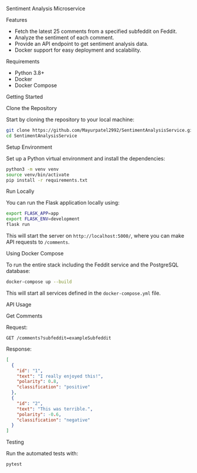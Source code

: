 Sentiment Analysis Microservice

Features

- Fetch the latest 25 comments from a specified subfeddit on Feddit.
- Analyze the sentiment of each comment.
- Provide an API endpoint to get sentiment analysis data.
- Docker support for easy deployment and scalability.

Requirements

- Python 3.8+
- Docker
- Docker Compose

Getting Started

Clone the Repository

Start by cloning the repository to your local machine:

```bash
git clone https://github.com/Mayurpatel2992/SentimentAnalysisService.git
cd SentimentAnalysisService
```

Setup Environment

Set up a Python virtual environment and install the dependencies:

```bash
python3 -m venv venv
source venv/bin/activate
pip install -r requirements.txt
```

Run Locally

You can run the Flask application locally using:

```bash
export FLASK_APP=app
export FLASK_ENV=development
flask run
```

This will start the server on `http://localhost:5000/`, where you can make API requests to `/comments`.

Using Docker Compose

To run the entire stack including the Feddit service and the PostgreSQL database:

```bash
docker-compose up --build
```

This will start all services defined in the `docker-compose.yml` file.

API Usage

Get Comments

Request:

```http
GET /comments?subfeddit=exampleSubfeddit
```

Response:

```json
[
  {
    "id": "1",
    "text": "I really enjoyed this!",
    "polarity": 0.8,
    "classification": "positive"
  },
  {
    "id": "2",
    "text": "This was terrible.",
    "polarity": -0.6,
    "classification": "negative"
  }
]
```

Testing

Run the automated tests with:

```bash
pytest
```
